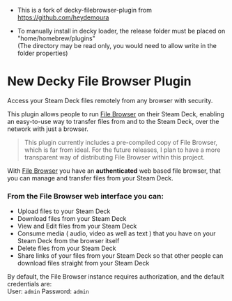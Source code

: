 * This is a fork of decky-filebrowser-plugin from https://github.com/heydemoura

* To manually install in decky loader, the release folder must be placed on "home/homebrew/plugins"
  <br/>(The directory may be read only, you would need to allow write in the folder properties)

# New Decky File Browser Plugin

Access your Steam Deck files remotely from any browser with security.

This plugin allows people to run [File Browser](https://github.com/filebrowser/filebrowser) on their Steam Deck, enabling an easy-to-use way to transfer files from and to the Steam Deck, over the network with just a browser.

> This plugin currently includes a pre-compiled copy of File Browser, which is far from ideal. For the future releases, I plan to have a more transparent way of distributing File Browser within this project.

With [File Browser](https://github.com/filebrowser/filebrowser) you have an **authenticated** web based file browser, that you can manage and transfer files from your Steam Deck.

### From the File Browser web interface you can:
- Upload files to your Steam Deck
- Download files from your Steam Deck
- View and Edit files from your Steam Deck
- Consume media ( audio, video as well as text ) that you have on your Steam Deck from the browser itself
- Delete files from your Steam Deck
- Share links of your files from your Steam Deck so that other people can download files straight from your Steam Deck

By default, the File Browser instance requires authorization, and the default credentials are:
<br/>User: `admin` Password: `admin`
